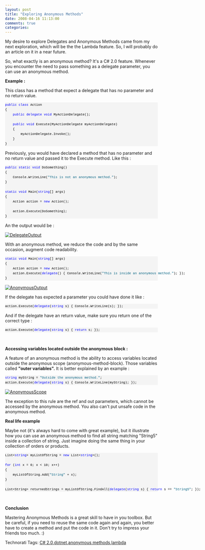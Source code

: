 ```yaml
---
layout: post
title: "Exploring Anonymous Methods"
date: 2008-04-16 11:13:00
comments: true
categories: 
---
```


<p>My desire to explore Delegates and Anonymous Methods came from my next exploration, which will be the the Lambda feature. So, I will probably do an article on it in a near future.</p>
<p>So, what exactly is an anonymous method? It's a C# 2.0 feature. Whenever you encounter the need to pass something as a delegate parameter, you can use an anonymous method.</p>
<p><strong>Example : </strong></p>
<p>This class has a method that expect a delegate that has no parameter and no return value.</p>
<div>
<pre style="border-style: none; margin: 0pt; padding: 0pt; overflow: visible; font-size: 8pt; width: 100%; color: black; line-height: 12pt; font-family: consolas,'Courier New',courier,monospace; background-color: #f4f4f4;"><span style="color: #0000ff;">public</span> <span style="color: #0000ff;">class</span> Action<br />{<br />    <span style="color: #0000ff;">public</span> <span style="color: #0000ff;">delegate</span> <span style="color: #0000ff;">void</span> MyActionDelegate();<br /><br />    <span style="color: #0000ff;">public</span> <span style="color: #0000ff;">void</span> Execute(MyActionDelegate myActionDelegate)<br />    {<br />        myActionDelegate.Invoke();<br />    }<br />}</pre>
</div>
<p>Previously, you would have declared a method that has no parameter and no return value and passed it to the Execute method. Like this :</p>
<div>
<pre style="border-style: none; margin: 0pt; padding: 0pt; overflow: visible; font-size: 8pt; width: 100%; color: black; line-height: 12pt; font-family: consolas,'Courier New',courier,monospace; background-color: #f4f4f4;"><span style="color: #0000ff;">public</span> <span style="color: #0000ff;">static</span> <span style="color: #0000ff;">void</span> DoSomething()<br />{<br />    Console.WriteLine(<span style="color: #006080;">"This is not an anonymous method."</span>);<br />}<br /><br /><span style="color: #0000ff;">static</span> <span style="color: #0000ff;">void</span> Main(<span style="color: #0000ff;">string</span>[] args)<br />{<br />    Action action = <span style="color: #0000ff;">new</span> Action();<br /><br />    action.Execute(DoSomething);<br />}</pre>
</div>
<p>An the output would be :</p>
<p><a title="DelegateOutput" href="http://www.flickr.com/photos/63483657@N00/2417530780/"><img src="http://static.flickr.com/3155/2417530780_d7395030f0.jpg" border="0" alt="DelegateOutput" /></a></p>
<p>With an anonymous method, we reduce the code and by the same occasion, augment code readability.</p>
<div>
<pre style="border-style: none; margin: 0pt; padding: 0pt; overflow: visible; font-size: 8pt; width: 100%; color: black; line-height: 12pt; font-family: consolas,'Courier New',courier,monospace; background-color: #f4f4f4;"><span style="color: #0000ff;">static</span> <span style="color: #0000ff;">void</span> Main(<span style="color: #0000ff;">string</span>[] args)<br />{<br />    Action action = <span style="color: #0000ff;">new</span> Action();<br />    action.Execute(<span style="color: #0000ff;">delegate</span>() { Console.WriteLine(<span style="color: #006080;">"This is inside an anonymous method."</span>); });<br />}</pre>
</div>
<p><a title="AnonymousOutput" href="http://www.flickr.com/photos/63483657@N00/2417538708/"><img src="http://static.flickr.com/3188/2417538708_0e339a00d8.jpg" border="0" alt="AnonymousOutput" /></a></p>
<p>If the delegate has expected a parameter you could have done it like :</p>
<div>
<pre style="border-style: none; margin: 0pt; padding: 0pt; overflow: visible; font-size: 8pt; width: 100%; color: black; line-height: 12pt; font-family: consolas,'Courier New',courier,monospace; background-color: #f4f4f4;">action.Execute(<span style="color: #0000ff;">delegate</span>(<span style="color: #0000ff;">string</span> s) { Console.WriteLine(s); });</pre>
</div>
<p>And if the delegate have an return value, make sure you return one of the correct type :</p>
<div>
<pre style="border-style: none; margin: 0pt; padding: 0pt; overflow: visible; font-size: 8pt; width: 100%; color: black; line-height: 12pt; font-family: consolas,'Courier New',courier,monospace; background-color: #f4f4f4;">action.Execute(<span style="color: #0000ff;">delegate</span>(<span style="color: #0000ff;">string</span> s) { <span style="color: #0000ff;">return</span> s; });</pre>
</div>
<p>&nbsp;</p>
<p><strong>Accessing variables located outside the anonymous block :</strong></p>
<p>A feature of an anonymous method is the ability to access variables located outside the anonymous scope (anonymous-method-block). Those variables called <strong>"outer variables".</strong> It is better explained by an example :</p>
<div>
<pre style="border-style: none; margin: 0pt; padding: 0pt; overflow: visible; font-size: 8pt; width: 100%; color: black; line-height: 12pt; font-family: consolas,'Courier New',courier,monospace; background-color: #f4f4f4;"><span style="color: #0000ff;">string</span> myString = <span style="color: #006080;">"Outside the anonymous method."</span>;<br />action.Execute(<span style="color: #0000ff;">delegate</span>(<span style="color: #0000ff;">string</span> s) { Console.WriteLine(myString); });</pre>
</div>
<p><a title="AnonymousScope" href="http://www.flickr.com/photos/63483657@N00/2416747123/"><img src="http://static.flickr.com/3228/2416747123_db158829a6.jpg" border="0" alt="AnonymousScope" /></a></p>
<p>The exception to this rule are the ref and out parameters, which cannot be accessed by the anonymous method. You also can't put unsafe code in the anonymous method.</p>
<p><strong>Real life example </strong></p>
<p>Maybe not (it's always hard to come with great example), but it illustrate how you can use an anonymous method to find all string matching "String5" inside a collection of string. Just imagine doing the same thing in your collection of orders or products.</p>
<div>
<pre style="border-style: none; margin: 0pt; padding: 0pt; overflow: visible; font-size: 8pt; width: 100%; color: black; line-height: 12pt; font-family: consolas,'Courier New',courier,monospace; background-color: #f4f4f4;">List&lt;<span style="color: #0000ff;">string</span>&gt; myListOfString = <span style="color: #0000ff;">new</span> List&lt;<span style="color: #0000ff;">string</span>&gt;();<br /><br /><span style="color: #0000ff;">for</span> (<span style="color: #0000ff;">int</span> x = 0; x &lt; 10; x++)<br />{<br />    myListOfString.Add(<span style="color: #006080;">"String"</span> + x);<br />}<br /><br />List&lt;String&gt; returnedStrings = myListOfString.FindAll(<span style="color: #0000ff;">delegate</span>(<span style="color: #0000ff;">string</span> s) { <span style="color: #0000ff;">return</span> s == <span style="color: #006080;">"String5"</span>; });</pre>
</div>
<p>&nbsp;</p>
<p><strong>Conclusion</strong></p>
<p>Mastering Anonymous Methods is a great skill to have in you toolbox. But be careful, if you need to reuse the same code again and again, you better have to create a method and put the code in it. Don't try to impress your friends too much. :)</p>
<div id="scid:0767317B-992E-4b12-91E0-4F059A8CECA8:4f5732e1-da9d-4fc1-8e6b-806baab699a2" class="wlWriterSmartContent" style="display: inline; margin: 0; padding: 0;">Technorati Tags: <a rel="tag" href="http://technorati.com/tags/C#%202.0">C# 2.0</a>,<a rel="tag" href="http://technorati.com/tags/dotnet">dotnet</a>,<a rel="tag" href="http://technorati.com/tags/anonymous%20methods">anonymous methods</a>,<a rel="tag" href="http://technorati.com/tags/lambda">lambda</a></div>